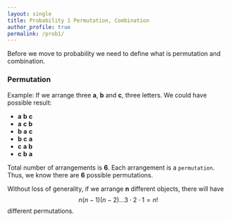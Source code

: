 ```yaml
---
layout: single
title: Probability 1 Permutation, Combination
author_profile: true
permalink: /prob1/
---
```


Before we move to probability we need to define what is permutation and combination.

### Permutation
Example: If we arrange three __a__, __b__ and __c__, three letters. We could have possible result:
  - __a__ __b__ __c__
  - __a__ __c__ __b__
  - __b__ __a__ __c__
  - __b__ __c__ __a__
  - __c__ __a__ __b__
  - __c__ __b__ __a__

Total number of arrangements is __6__. Each arrangement is a ``permutation``. Thus, we know there are __6__ possible permutations.

Without loss of generality, if we arrange __n__ different objects, there will have
$$
  n (n-1) (n-2) ... 3 \cdot 2 \cdot 1 = n!
$$
different permutations.
